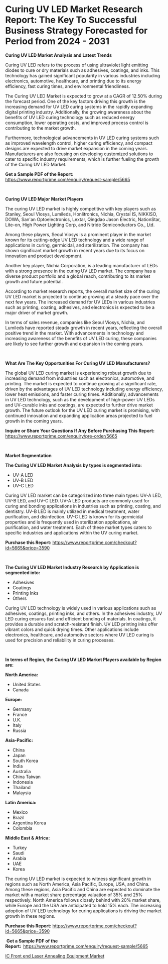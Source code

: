 <p><h1>Curing UV LED Market Research Report: The Key To Successful Business Strategy Forecasted for Period from 2024 - 2031</h1></p><p><strong>Curing UV LED Market Analysis and Latest Trends</strong></p>
<p><p>Curing UV LED refers to the process of using ultraviolet light emitting diodes to cure or dry materials such as adhesives, coatings, and inks. This technology has gained significant popularity in various industries including electronics, automotive, healthcare, and printing due to its energy efficiency, fast curing times, and environmental friendliness.</p><p>The Curing UV LED Market is expected to grow at a CAGR of 12.50% during the forecast period. One of the key factors driving this growth is the increasing demand for UV LED curing systems in the rapidly expanding digital printing industry. Additionally, the growing awareness about the benefits of UV LED curing technology such as reduced energy consumption, lower operating costs, and improved process control is contributing to the market growth.</p><p>Furthermore, technological advancements in UV LED curing systems such as improved wavelength control, higher curing efficiency, and compact designs are expected to drive market expansion in the coming years. Manufacturers are also focusing on developing customized solutions to cater to specific industry requirements, which is further fueling the growth of the Curing UV LED Market.</p></p>
<p><strong>Get a Sample PDF of the Report:&nbsp;</strong> <a href="https://www.reportprime.com/enquiry/request-sample/5665">https://www.reportprime.com/enquiry/request-sample/5665</a></p>
<p>&nbsp;</p>
<p><strong>Curing UV LED Major Market Players</strong></p>
<p><p>The curing UV LED market is highly competitive with key players such as Stanley, Seoul Viosys, Lumileds, Honlitronics, Nichia, Crystal IS, NIKKISO, DOWA, San'an Optoelectronics, Lextar, Qingdao Jason Electric, NationStar, Lite-on, High Power Lighting Corp, and Nitride Semiconductors Co., Ltd.</p><p>Among these players, Seoul Viosys is a prominent player in the market known for its cutting-edge UV LED technology and a wide range of applications in curing, germicidal, and sterilization. The company has shown significant market growth in recent years due to its focus on innovation and product development.</p><p>Another key player, Nichia Corporation, is a leading manufacturer of LEDs with a strong presence in the curing UV LED market. The company has a diverse product portfolio and a global reach, contributing to its market growth and future potential.</p><p>According to market research reports, the overall market size of the curing UV LED market is projected to continue growing at a steady pace over the next few years. The increased demand for UV LEDs in various industries such as printing, coating, adhesives, and electronics is expected to be a major driver of market growth.</p><p>In terms of sales revenue, companies like Seoul Viosys, Nichia, and Lumileds have reported steady growth in recent years, reflecting the overall positive trend in the market. With advancements in technology and increasing awareness of the benefits of UV LED curing, these companies are likely to see further growth and expansion in the coming years.</p></p>
<p>&nbsp;</p>
<p><strong>What Are The Key Opportunities For Curing UV LED Manufacturers?</strong></p>
<p><p>The global UV LED curing market is experiencing robust growth due to increasing demand from industries such as electronics, automotive, and printing. The market is expected to continue growing at a significant rate, driven by the advantages of UV LED technology including energy efficiency, lower heat emissions, and faster curing times. Additionally, advancements in UV LED technology, such as the development of high-power UV LEDs and UV-curable inks and coatings, are expected to further drive market growth. The future outlook for the UV LED curing market is promising, with continued innovation and expanding application areas projected to fuel growth in the coming years.</p></p>
<p><strong>Inquire or Share Your Questions If Any Before Purchasing This Report:</strong> <a href="https://www.reportprime.com/enquiry/pre-order/5665">https://www.reportprime.com/enquiry/pre-order/5665</a></p>
<p>&nbsp;</p>
<p><strong>Market Segmentation</strong></p>
<p><strong>The Curing UV LED Market Analysis by types is segmented into:</strong></p>
<p><ul><li>UV-A LED</li><li>UV-B LED</li><li>UV-C LED</li></ul></p>
<p><p>Curing UV LED market can be categorized into three main types: UV-A LED, UV-B LED, and UV-C LED. UV-A LED products are commonly used for curing and bonding applications in industries such as printing, coating, and dentistry. UV-B LED is mainly utilized in medical treatment, water purification, and disinfection. UV-C LED is known for its germicidal properties and is frequently used in sterilization applications, air purification, and water treatment. Each of these market types caters to specific industries and applications within the UV curing market.</p></p>
<p><strong>Purchase this Report:&nbsp;</strong><a href="https://www.reportprime.com/checkout?id=5665&price=3590">https://www.reportprime.com/checkout?id=5665&price=3590</a></p>
<p>&nbsp;</p>
<p><strong>The Curing UV LED Market Industry Research by Application is segmented into:</strong></p>
<p><ul><li>Adhesives</li><li>Coatings</li><li>Printing Inks</li><li>Others</li></ul></p>
<p><p>Curing UV LED technology is widely used in various applications such as adhesives, coatings, printing inks, and others. In the adhesives industry, UV LED curing ensures fast and efficient bonding of materials. In coatings, it provides a durable and scratch-resistant finish. UV LED printing inks offer vibrant colors and quick drying times. Other applications include electronics, healthcare, and automotive sectors where UV LED curing is used for precision and reliability in curing processes.</p></p>
<p>&nbsp;</p>
<p><strong>In terms of Region, the Curing UV LED Market Players available by Region are:</strong></p>
<p>
    <p> <strong> North America: </strong>
        <ul>
            <li>United States</li>
            <li>Canada</li>
        </ul>
        </p> 
    <p> <strong> Europe: </strong>
        <ul>
            <li>Germany</li>
            <li>France</li>
            <li>U.K.</li>
            <li>Italy</li>
            <li>Russia</li>
        </ul>
        </p> 
    <p> <strong> Asia-Pacific: </strong>
        <ul>
            <li>China</li>
            <li>Japan</li>
            <li>South Korea</li>
            <li>India</li>
            <li>Australia</li>
            <li>China Taiwan</li>
            <li>Indonesia</li>
            <li>Thailand</li>
            <li>Malaysia</li>
        </ul>
        </p> 
    <p> <strong> Latin America: </strong>
        <ul>
            <li>Mexico</li>
            <li>Brazil</li>
            <li>Argentina Korea</li>
            <li>Colombia</li>
        </ul>
        </p> 
    <p> <strong> Middle East & Africa: </strong>
        <ul>
            <li>Turkey</li>
            <li>Saudi</li>
            <li>Arabia</li>
            <li>UAE</li>
            <li>Korea</li>
        </ul>
    </p>
    </p>
<p><p>The curing UV LED market is expected to witness significant growth in regions such as North America, Asia Pacific, Europe, USA, and China. Among these regions, Asia Pacific and China are expected to dominate the market with a market share percentage valuation of 35% and 25% respectively. North America follows closely behind with 20% market share, while Europe and the USA are anticipated to hold 15% each. The increasing adoption of UV LED technology for curing applications is driving the market growth in these regions.</p></p>
<p><strong>Purchase this Report: </strong><a href="https://www.reportprime.com/checkout?id=5665&price=3590">https://www.reportprime.com/checkout?id=5665&price=3590</a></p>
<p>&nbsp;<strong>Get a Sample PDF of the Report:&nbsp;&nbsp;</strong><a href="https://www.reportprime.com/enquiry/request-sample/5665">https://www.reportprime.com/enquiry/request-sample/5665</a></p>
<p><strong></strong></p>
<p><p><a href="https://github.com/RoccoManning/Market-Research-Report-List-4/blob/main/ic-front-end-laser-annealing-equipment-market.md">IC Front end Laser Annealing Equipment Market</a></p></p>